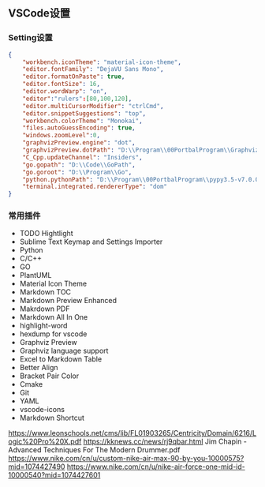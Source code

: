## VSCode设置
### Setting设置
```json
{
    "workbench.iconTheme": "material-icon-theme",
    "editor.fontFamily": "DejaVU Sans Mono",
    "editor.formatOnPaste": true,
    "editor.fontSize": 16,
    "editor.wordWarp": "on",
    "editor":"rulers":[80,100,120],
    "editor.multiCursorModifier": "ctrlCmd",
    "editor.snippetSuggestions": "top",
    "workbench.colorTheme": "Monokai",
    "files.autoGuessEncoding": true,
    "windows.zoomLevel":0,
    "graphvizPreview.engine": "dot",
    "graphvizPreview.dotPath": "D:\\Program\\00PortbalProgram\\Graphviz\\bin\\dot.exe",
    "C_Cpp.updateChannel": "Insiders",
    "go.gopath": "D:\\Code\\GoPath",
    "go.goroot": "D:\\Program\\Go",
    "python.pythonPath": "D:\\Program\\00PortbalProgram\\pypy3.5-v7.0.0-win32\\pypy3.exe",
    "terminal.integrated.rendererType": "dom"
}
```
### 常用插件
* TODO Hightlight
* Sublime Text Keymap and Settings Importer
* Python
* C/C++
* GO
* PlantUML
* Material Icon Theme
* Markdown TOC
* Markdown Preview Enhanced
* Makrdown PDF
* Markdown All In One
* highlight-word
* hexdump for vscode
* Graphviz Preview
* Graphviz language support
* Excel to Markdown Table
* Better Align
* Bracket Pair Color
* Cmake
* Git
* YAML
* vscode-icons
* Markdown Shortcut

https://www.leonschools.net/cms/lib/FL01903265/Centricity/Domain/6216/Logic%20Pro%20X.pdf
https://kknews.cc/news/rj9qbar.html
Jim Chapin - Advanced Techniques For The Modern Drummer.pdf
https://www.nike.com/cn/u/custom-nike-air-max-90-by-you-10000575?mid=1074427490
https://www.nike.com/cn/u/nike-air-force-one-mid-id-10000540?mid=1074427601
